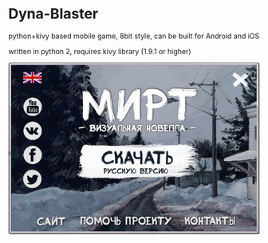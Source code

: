# Dyna-Blaster
python+kivy based mobile game, 8bit style, can be built for Android and iOS

written in python 2, requires kivy library (1.9.1 or higher)

![screenshot](https://github.com/alexey-nikolaev/MIRT-launcher/blob/master/JelN0sFeKGQ.jpg?raw=true)
